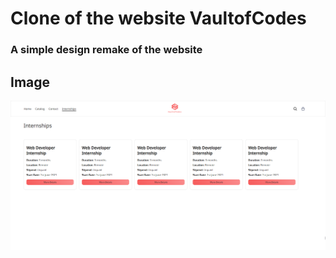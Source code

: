 # Clone of the website VaultofCodes

### A simple design remake of the website 

## Image

![ExampleImage1](./screenshots/thorium_hQ5iBWT4Cq.png)